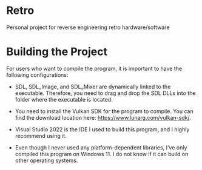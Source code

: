 # Retro
Personal project for reverse engineering retro hardware/software

# Building the Project

For users who want to compile the program, it is important to have the following
configurations:

 - SDL, SDL_Image, and SDL_Mixer are dynamically linked to the executable.
Therefore, you need to drag and drop the SDL DLLs into the folder where the
executable is located.

- You need to install the Vulkan SDK for the program to compile. You can find
the download location here: https://www.lunarg.com/vulkan-sdk/.

- Visual Studio 2022 is the IDE I used to build this program, and I highly
recommend using it.

- Even though I never used any platform-dependent libraries, I've only compiled
this program on Windows 11. I do not know if it can build on other operating
systems.

